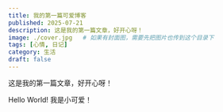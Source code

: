```yaml
---
title: 我的第一篇可爱博客
published: 2025-07-21
description: 这是我的第一篇文章，好开心呀！
image: ./cover.jpg   # 如果有封面图，需要先把图片也传到这个目录下
tags: [心情, 日记]
category: 生活
draft: false
---
```

这是我的第一篇文章，好开心呀！

Hello World! 我是小可爱！